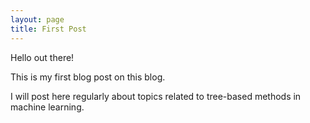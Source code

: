 ```yaml
---
layout: page
title: First Post
---
```


Hello out there!

This is my first blog post on this blog.

I will post here regularly about topics related to tree-based methods in machine learning.
